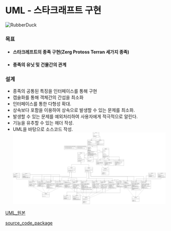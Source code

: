 # UML - 스타크래프트 구현
<img src="https://postfiles.pstatic.net/MjAyMjA1MzBfMTQ5/MDAxNjUzODM3MjU2MTQ0.73pvZ6nQwr7My2JxBd_Krx07kkzUuPj8z9v3AyRbGJMg.p0hBIDuY_laxrLWqRulj6jwZ9yMNFY8oBTV6Hifdw_8g.PNG.forget980/image.png?type=w580" width="20%" height="20%" title="px(픽셀) 크기 설정" alt="RubberDuck"></img>
### 목표
* #### 스타크레프트의 종족 구현(Zerg Protoss Terran 세가지 종족)
* #### 종족의 유닛 밎 건물간의 관계
### 설계
* 종족의 공통된 특징을 인터페이스를 통해 구현
* 캡술화를 통해 객체간의 간섭을 최소화
* 인터페이스를 통한 다형성 확대.
* 상속보다 포함을 이용하여 상속으로 발생할 수 있는 문제를 최소화.
* 발생할 수 있는 문제를 예외처리하여 사용자에게 적극적으로 알린다.
* 기능을 유추할 수 있는 헤더 작성.
* UML을 바탕으로 소스코드 작성.
![Alt text](/star/star__.drawio.png)

[UML_원본](https://github.com/1000004/PERSONAL-PROJECTS/blob/project/star/star__.drawio.png)

[source_code_package](https://github.com/1000004/PERSONAL-PROJECTS/tree/UML/star/src/kr/ac/star)
